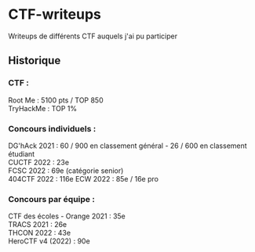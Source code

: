 # CTF-writeups
Writeups de différents CTF auquels j'ai pu participer

## Historique
### CTF :
Root Me : 5100 pts / TOP 850\
TryHackMe : TOP 1%

### Concours individuels : 
DG'hAck 2021 : 60 / 900 en classement général - 26 / 600 en classement étudiant\
CUCTF 2022 : 23e\
FCSC 2022 : 69e (catégorie senior)\
404CTF 2022 : 116e
ECW 2022 : 85e / 16e pro

### Concours par équipe :
CTF des écoles - Orange 2021 : 35e\
TRACS 2021 : 26e\
THCON 2022 : 43e\
HeroCTF v4 (2022) : 90e
